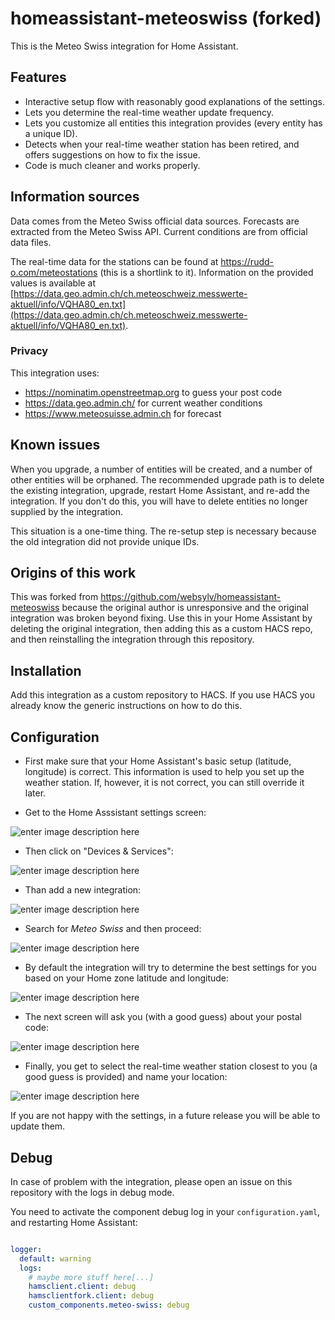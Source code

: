 # homeassistant-meteoswiss (forked)

This is the Meteo Swiss integration for Home Assistant.

## Features

* Interactive setup flow with reasonably good explanations of the
  settings.
* Lets you determine the real-time weather update frequency.
* Lets you customize all entities this integration provides
  (every entity has a unique ID).
* Detects when your real-time weather station has been retired,
  and offers suggestions on how to fix the issue.
* Code is much cleaner and works properly.

## Information sources

Data comes from the Meteo Swiss official data sources.
Forecasts are extracted from the Meteo Swiss API.
Current conditions are from official data files.

The real-time data for the stations can be found at https://rudd-o.com/meteostations
(this is a shortlink to it).  Information on the provided values is
available at [https://data.geo.admin.ch/ch.meteoschweiz.messwerte-aktuell/info/VQHA80_en.txt](https://data.geo.admin.ch/ch.meteoschweiz.messwerte-aktuell/info/VQHA80_en.txt).

### Privacy

This integration uses:

* https://nominatim.openstreetmap.org to guess your post code
* https://data.geo.admin.ch/ for current weather conditions
* https://www.meteosuisse.admin.ch for forecast

## Known issues

When you upgrade, a number of entities will be created, and a number of other
entities will be orphaned.  The recommended upgrade path is to delete the
existing integration, upgrade, restart Home Assistant, and re-add the integration.
If you don't do this, you will have to delete entities no longer supplied
by the integration.

This situation is a one-time thing.  The re-setup step is necessary because
the old integration did not provide unique IDs.

## Origins of this work

This was forked from https://github.com/websylv/homeassistant-meteoswiss because
the original author is unresponsive and the original integration was
broken beyond fixing.  Use this in your Home Assistant by deleting
the original integration, then adding this as a custom HACS repo, and
then reinstalling the integration through this repository.

## Installation

Add this integration as a custom repository to HACS.  If you use
HACS you already know the generic instructions on how to do this.

## Configuration

- First make sure that your Home Assistant's basic setup (latitude, longitude)
  is correct.  This information is used to help you set up the weather station.
  If, however, it is not correct, you can still override it later.

- Get to the Home Asssistant settings screen:

![enter image description here](https://github.com/Rudd-O/homeassistant-meteoswiss/raw/master/docs/settings.png)
  
- Then click on "Devices & Services":

![enter image description here](https://github.com/Rudd-O/homeassistant-meteoswiss/raw/master/docs/devicesservices.png)

- Than add a new integration:

![enter image description here](https://github.com/Rudd-O/homeassistant-meteoswiss/raw/master/docs/add.png)
  
- Search for *Meteo Swiss* and then proceed:

![enter image description here](https://github.com/Rudd-O/homeassistant-meteoswiss/raw/master/docs/search.png)

- By default the integration will try to determine the best settings for you
  based on your Home zone latitude and longitude:

![enter image description here](https://github.com/Rudd-O/homeassistant-meteoswiss/raw/master/docs/latitude.png)

- The next screen will ask you (with a good guess) about your postal code:

![enter image description here](https://github.com/Rudd-O/homeassistant-meteoswiss/raw/master/docs/postalcode.png)

- Finally, you get to select the real-time weather station closest to you
  (a good guess is provided) and name your location:

![enter image description here](https://github.com/Rudd-O/homeassistant-meteoswiss/raw/master/docs/weatherstation.png)

If you are not happy with the settings, in a future release you
will be able to update them.

## Debug
  
In case of problem with the integration, please open an issue on this
repository with the logs in debug mode.

You need to activate the component debug log in your
`configuration.yaml`, and restarting Home Assistant:
 

```YAML

logger:
  default: warning
  logs:
    # maybe more stuff here[...]
    hamsclient.client: debug
    hamsclientfork.client: debug
    custom_components.meteo-swiss: debug
```
